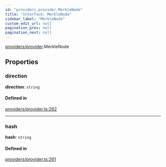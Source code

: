 ```yaml
---
id: "providers_provider.MerkleNode"
title: "Interface: MerkleNode"
sidebar_label: "MerkleNode"
custom_edit_url: null
pagination_prev: null
pagination_next: null
---
```


[providers/provider](../modules/providers_provider.md).MerkleNode

## Properties

### direction

 **direction**: `string`

#### Defined in

[providers/provider.ts:262](https://github.com/maxhr/near--near-api-js/blob/57fed346/packages/near-api-js/src/providers/provider.ts#L262)

___

### hash

 **hash**: `string`

#### Defined in

[providers/provider.ts:261](https://github.com/maxhr/near--near-api-js/blob/57fed346/packages/near-api-js/src/providers/provider.ts#L261)
